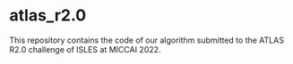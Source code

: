 # atlas_r2.0
This repository contains the code of our algorithm submitted to the ATLAS R2.0 challenge of ISLES at MICCAI 2022.
